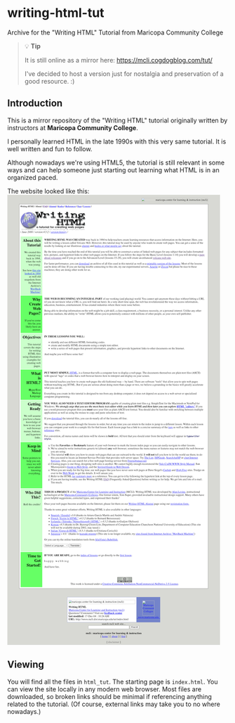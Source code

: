# writing-html-tut

Archive for the "Writing HTML" Tutorial from Maricopa Community College

> 💡 **Tip**
>
> It is still online as a mirror here: https://mcli.cogdogblog.com/tut/
>
> I've decided to host a version just for nostalgia and preservation of a good resource. :)

## Introduction

This is a mirror repository of the "Writing HTML" tutorial originally written by instructors at **Maricopa Community College**.

I personally learned HTML in the late 1990s with this very same tutorial. It is well written and fun to follow.

Although nowadays we're using HTML5, the tutorial is still relevant in some ways and can help someone just starting out learning what HTML is in an organized paced.

The website looked like this:
![Preview](./preview.png)

## Viewing

You will find all the files in `html_tut`. The starting page is `index.html`. You can view the site locally in any modern web browser. Most files are downloaded, so broken links should be minimal if referencing anything related to the tutorial. (Of course, external links may take you to no where nowadays.)
